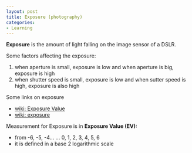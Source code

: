 ```yaml
---
layout: post
title: Exposure (photography)
categories:
- Learning
---
```



**Exposure** is the amount of light falling on the image sensor of a DSLR.

Some factors affecting the exposure:

1. when aperture is small, exposure is low and when aperture is big, exposure is high
2. when shutter speed is small, exposure is low and when sutter speed is high, exposure is also high

Some links on exposure

- [wiki: Exposure Value](http://en.wikipedia.org/wiki/Exposure_value)
- [wiki: exposure](http://en.wikipedia.org/wiki/Exposure_value)

Measurement for Exposure is in **Exposure Value (EV):**

- from -6, -5, -4... ... 0, 1, 2, 3, 4, 5, 6
- it is defined in a base 2 logarithmic scale
